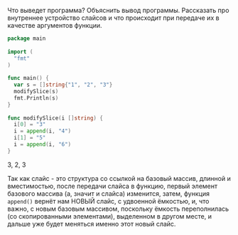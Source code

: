 Что выведет программа? Объяснить вывод программы. 
Рассказать про внутреннее устройство слайсов и что происходит при передаче их в качестве аргументов функции.

```go
package main
 
import (
  "fmt"
)
 
func main() {
  var s = []string{"1", "2", "3"}
  modifySlice(s)
  fmt.Println(s)
}
 
func modifySlice(i []string) {
  i[0] = "3"
  i = append(i, "4")
  i[1] = "5"
  i = append(i, "6")
}
```

3, 2, 3

Так как слайс - это структура со ссылкой на базовый массив, длинной и вместимостью, после
передачи слайса в функцию, первый элемент базового массива (а, значит и слайса) изменится, затем, функция ```append()```
вернёт нам НОВЫЙ слайс, с удвоенной ёмкостью, и, что важно, с новым базовым массивом,
поскольку ёмкость переполнилась (со скопированными элементами), 
выделенном в другом месте, и дальше уже будет меняться именно этот новый слайс.
